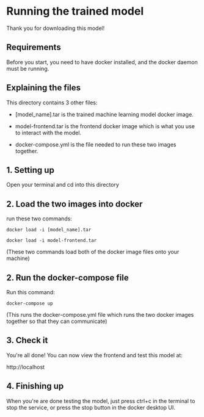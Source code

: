 # Running the trained model

Thank you for downloading this model!

## Requirements

Before you start, you need to have docker installed, and the docker daemon must be running.

## Explaining the files

This directory contains 3 other files:

* [model_name].tar is the trained machine learning model docker image.

* model-frontend.tar is the frontend docker image which is what you use to interact with the model.

* docker-compose.yml is the file needed to run these two images together.

## 1. Setting up

Open your terminal and cd into this directory

## 2. Load the two images into docker

run these two commands:

`docker load -i [model_name].tar`

`docker load -i model-frontend.tar`

(These two commands load both of the docker image files onto your machine)

## 2. Run the docker-compose file

Run this command:

`docker-compose up`

(This runs the docker-compose.yml file which runs the two docker images together so that they can communicate)

## 3. Check it

You're all done! You can now view the frontend and test this model at:

http://localhost

## 4. Finishing up

When you're are done testing the model, just press ctrl+c in the terminal to stop the service, or press the stop button in the docker desktop UI.
